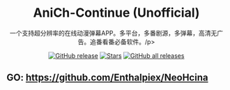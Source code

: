 <h1 align="center">AniCh-Continue (Unofficial)</h1>

<p align="center">一个支持超分辨率的在线动漫弹幕APP。多平台，多番剧源，多弹幕，高清无广告。追番看番必备软件。/p>

<div align="center">

[![GitHub release](https://img.shields.io/github/v/release/Sle2p/AniCh)](https://github.com/Sle2p/AniCh/releases/latest)
[![Stars](https://img.shields.io/github/stars/Sle2p/AniCh)](https://github.com/Sle2p/AniCh/stargazers)
[![GitHub all releases](https://img.shields.io/github/downloads/Sle2p/AniCh/total)](https://github.com/Sle2p/AniCh/releases/latest)

</div>

## GO: https://github.com/Enthalpiex/NeoHcina
